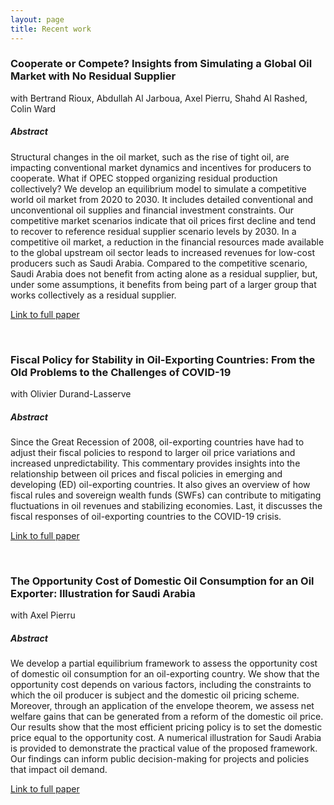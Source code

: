 ```yaml
---
layout: page
title: Recent work
---
```


### Cooperate or Compete? Insights from Simulating a Global Oil Market with No Residual Supplier

with Bertrand Rioux, Abdullah Al Jarboua, Axel Pierru, Shahd Al Rashed, Colin Ward 

##### Abstract 

Structural changes in the oil market, such as the rise of tight oil, are impacting conventional market dynamics and incentives for producers to cooperate. What if OPEC stopped organizing residual production collectively? We develop an equilibrium model to simulate a competitive world oil market from 2020 to 2030. It includes detailed conventional and unconventional oil supplies and financial investment constraints. Our competitive market scenarios indicate that oil prices first decline and tend to recover to reference residual supplier scenario levels by 2030. In a competitive oil market, a reduction in the financial resources made available to the global upstream oil sector leads to increased revenues for low-cost producers such as Saudi Arabia. Compared to the competitive scenario, Saudi Arabia does not benefit from acting alone as a residual supplier, but, under some assumptions, it benefits from being part of a larger group that works collectively as a residual supplier.

[Link to full paper](https://www.iaee.org/en/publications/ejarticle.aspx?id=3809)

&nbsp;

### Fiscal Policy for Stability in Oil-Exporting Countries: From the Old Problems to the Challenges of COVID-19

with Olivier Durand-Lasserve 

##### Abstract 

Since the Great Recession of 2008, oil-exporting countries have had to adjust their fiscal policies to respond to larger oil price variations and increased unpredictability. This commentary provides insights into the relationship between oil prices and fiscal policies in emerging and developing (ED) oil-exporting countries. It also gives an overview of how fiscal rules and sovereign wealth funds (SWFs) can contribute to mitigating fluctuations in oil revenues and stabilizing economies. Last, it discusses the fiscal responses of oil-exporting countries to the COVID-19 crisis.

[Link to full paper](https://www.kapsarc.org/research/publications/fiscal-policy-for-stability-in-oil-exporting-countries-from-the-old-problems-to-the-challenges-of-covid-19/)

&nbsp;

### The Opportunity Cost of Domestic Oil Consumption for an Oil Exporter: Illustration for Saudi Arabia

with Axel Pierru 

##### Abstract 

We develop a partial equilibrium framework to assess the opportunity cost of domestic oil consumption for an oil-exporting country. We show that the opportunity cost depends on various factors, including the constraints to which the oil producer is subject and the domestic oil pricing scheme. Moreover, through an application of the envelope theorem, we assess net welfare gains that can be generated from a reform of the domestic oil price. Our results show that the most efficient pricing policy is to set the domestic price equal to the opportunity cost. A numerical illustration for Saudi Arabia is provided to demonstrate the practical value of the proposed framework. Our findings can inform public decision-making for projects and policies that impact oil demand.

[Link to full paper](https://www.sciencedirect.com/science/article/pii/S0140988321000669)

